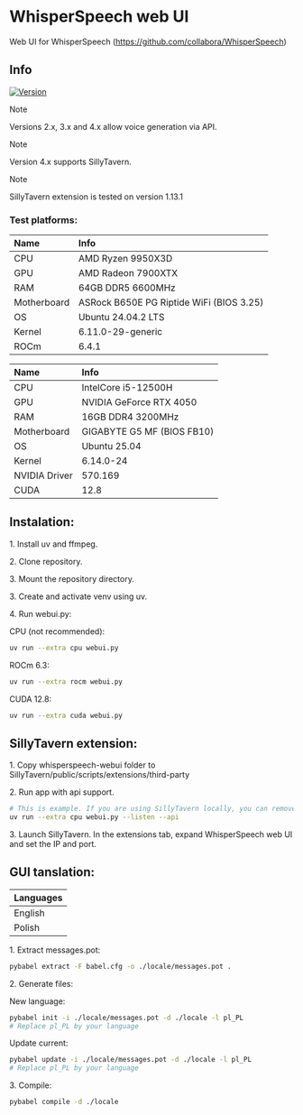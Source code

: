 # WhisperSpeech web UI
Web UI for WhisperSpeech (https://github.com/collabora/WhisperSpeech)

## Info
[![Version](https://img.shields.io/badge/4.0-version-orange.svg)](https://github.com/Mateusz-Dera/WhisperSpeech-Web-UI/blob/main/README.md)

> [!Note]
> Versions 2.x, 3.x and 4.x allow voice generation via API.

> [!Note]
> Version 4.x supports SillyTavern.

> [!Note]
> SillyTavern extension is tested on version 1.13.1

### Test platforms:
|Name|Info|
|:---|:---|
|CPU|AMD Ryzen 9950X3D|
|GPU|AMD Radeon 7900XTX|
|RAM|64GB DDR5 6600MHz|
|Motherboard|ASRock B650E PG Riptide WiFi (BIOS 3.25)|
|OS|Ubuntu 24.04.2 LTS|
|Kernel|6.11.0-29-generic|
|ROCm|6.4.1|

|Name|Info|
|:---|:---|
|CPU|IntelCore i5-12500H|
|GPU|NVIDIA GeForce RTX 4050|
|RAM|16GB DDR4 3200MHz|
|Motherboard|GIGABYTE G5 MF (BIOS FB10)|
|OS|Ubuntu 25.04|
|Kernel|6.14.0-24|
|NVIDIA Driver|570.169|
|CUDA|12.8|

## Instalation:
1\. Install uv and ffmpeg.

2\. Clone repository.

3\. Mount the repository directory.

3\. Create and activate venv using uv.

4\. Run webui.py:

CPU (not recommended):
```bash
uv run --extra cpu webui.py
```

ROCm 6.3:
```bash
uv run --extra rocm webui.py
```

CUDA 12.8:
```bash
uv run --extra cuda webui.py
```

## SillyTavern extension:
1\. Copy whisperspeech-webui folder to SillyTavern/public/scripts/extensions/third-party

2\. Run app with api support.

```bash
# This is example. If you are using SillyTavern locally, you can remove --listen parameter.
uv run --extra cpu webui.py --listen --api
```

3\. Launch SillyTavern. In the extensions tab, expand WhisperSpeech web UI and set the IP and port.

## GUI tanslation:
|Languages|
|:---|
|English|
|Polish|

<!-- TRANSLATION -->
1\. Extract messages.pot:
```bash
pybabel extract -F babel.cfg -o ./locale/messages.pot . 
```

2\. Generate files:

New language:
```bash
pybabel init -i ./locale/messages.pot -d ./locale -l pl_PL
# Replace pl_PL by your language
```

Update current:
```bash
pybabel update -i ./locale/messages.pot -d ./locale -l pl_PL
# Replace pl_PL by your language
```

3\. Compile:
```bash
pybabel compile -d ./locale
```
